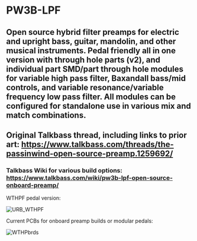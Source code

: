 # PW3B-LPF
## Open source hybrid filter preamps for electric and upright bass, guitar, mandolin, and other musical instruments. Pedal friendly all in one version with through hole parts (v2), and individual part SMD/part through hole modules for variable high pass filter, Baxandall bass/mid controls, and variable resonance/variable frequency low pass filter. All modules can be configured for standalone use in various mix and match combinations.

## Original Talkbass thread, including links to prior art: https://www.talkbass.com/threads/the-passinwind-open-source-preamp.1259692/

### Talkbass Wiki for various build options: https://www.talkbass.com/wiki/pw3b-lpf-open-source-onboard-preamp/

WTHPF pedal version:

![URB_WTHPF](https://user-images.githubusercontent.com/127763821/226944304-6bf4629e-d4f2-4385-b0fc-5d0c63e9c0e3.jpg)

Current PCBs for onboard preamp builds or modular pedals:

![WTHPbrds](https://user-images.githubusercontent.com/127763821/230647939-fd327973-2f2c-498c-b5cb-015f18d821fb.png)
